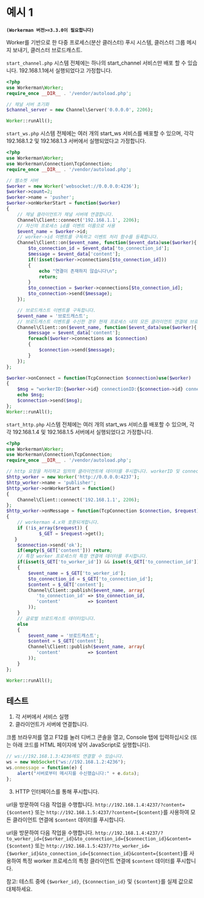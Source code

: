 # 예시 1
**``` (Workerman 버전>=3.3.0이 필요합니다) ```**

Worker를 기반으로 한 다중 프로세스(분산 클러스터) 푸시 시스템, 클러스터 그룹 메시지 보내기, 클러스터 브로드캐스트.

`start_channel.php`
시스템 전체에는 하나의 start_channel 서비스만 배포 할 수 있습니다. 192.168.1.1에서 실행되었다고 가정합니다.
```php
<?php
use Workerman\Worker;
require_once __DIR__ . '/vendor/autoload.php';

// 채널 서버 초기화
$channel_server = new Channel\Server('0.0.0.0', 2206);

Worker::runAll();
```

`start_ws.php`
시스템 전체에는 여러 개의 start_ws 서비스를 배포할 수 있으며, 각각 192.168.1.2 및 192.168.1.3 서버에서 실행되었다고 가정합니다.
```php
<?php
use Workerman\Worker;
use Workerman\Connection\TcpConnection;
require_once __DIR__ . '/vendor/autoload.php';

// 웹소켓 서버
$worker = new Worker('websocket://0.0.0.0:4236');
$worker->count=2;
$worker->name = 'pusher';
$worker->onWorkerStart = function($worker)
{
    // 채널 클라이언트가 채널 서버에 연결합니다.
    Channel\Client::connect('192.168.1.1', 2206);
    // 자신의 프로세스 id를 이벤트 이름으로 사용
    $event_name = $worker->id;
    // worker->id 이벤트를 구독하고 이벤트 처리 함수를 등록합니다.
    Channel\Client::on($event_name, function($event_data)use($worker){
        $to_connection_id = $event_data['to_connection_id'];
        $message = $event_data['content'];
        if(!isset($worker->connections[$to_connection_id]))
        {
            echo "연결이 존재하지 않습니다\n";
            return;
        }
        $to_connection = $worker->connections[$to_connection_id];
        $to_connection->send($message);
    });

    // 브로드캐스트 이벤트를 구독합니다.
    $event_name = '브로드캐스트';
    // 브로드캐스트 이벤트를 수신한 경우 현재 프로세스 내의 모든 클라이언트 연결에 브로드캐스트 데이터를 전송합니다.
    Channel\Client::on($event_name, function($event_data)use($worker){
        $message = $event_data['content'];
        foreach($worker->connections as $connection)
        {
            $connection->send($message);
        }
    });
};

$worker->onConnect = function(TcpConnection $connection)use($worker)
{
    $msg = "workerID:{$worker->id} connectionID:{$connection->id} connected\n";
    echo $msg;
    $connection->send($msg);
};
Worker::runAll();
```


`start_http.php`
시스템 전체에는 여러 개의 start_ws 서비스를 배포할 수 있으며, 각각 192.168.1.4 및 192.168.1.5 서버에서 실행되었다고 가정합니다.
```php
<?php
use Workerman\Worker;
use Workerman\Connection\TcpConnection;
require_once __DIR__ . '/vendor/autoload.php';

// http 요청을 처리하고 임의의 클라이언트에 데이터를 푸시합니다. workerID 및 connectionID를 전달해야 합니다.
$http_worker = new Worker('http://0.0.0.0:4237');
$http_worker->name = 'publisher';
$http_worker->onWorkerStart = function()
{
    Channel\Client::connect('192.168.1.1', 2206);
};
$http_worker->onMessage = function(TcpConnection $connection, $request)
{
    // workerman 4.x와 호환되게합니다.
    if (!is_array($request)) {
            $_GET = $request->get();
   }
    $connection->send('ok');
    if(empty($_GET['content'])) return;
    // 특정 worker 프로세스의 특정 연결에 데이터를 푸시합니다.
    if(isset($_GET['to_worker_id']) && isset($_GET['to_connection_id']))
    {
        $event_name = $_GET['to_worker_id'];
        $to_connection_id = $_GET['to_connection_id'];
        $content = $_GET['content'];
        Channel\Client::publish($event_name, array(
           'to_connection_id' => $to_connection_id,
           'content'          => $content
        ));
    }
    // 글로벌 브로드캐스트 데이터입니다.
    else
    {
        $event_name = '브로드캐스트';
        $content = $_GET['content'];
        Channel\Client::publish($event_name, array(
           'content'          => $content
        ));
    }
};

Worker::runAll();

```

## 테스트
1. 각 서버에서 서비스 실행
2. 클라이언트가 서버에 연결합니다.

크롬 브라우저를 열고 F12를 눌러 디버그 콘솔을 열고, Console 탭에 입력하십시오 (또는 아래 코드를 HTML 페이지에 넣어 JavaScript로 실행합니다).

```javascript
// ws://192.168.1.3:4236에도 연결할 수 있습니다.
ws = new WebSocket("ws://192.168.1.2:4236");
ws.onmessage = function(e) {
    alert("서버로부터 메시지를 수신했습니다:" + e.data);
};
```

3. HTTP 인터페이스를 통해 푸시합니다.

url을 방문하여 다음 작업을 수행합니다. ```http://192.168.1.4:4237/?content={$content}```  또는  ```http://192.168.1.5:4237/?content={$content}```를 사용하여 모든 클라이언트 연결에 ```$content``` 데이터를 푸시합니다.

url을 방문하여 다음 작업을 수행합니다. ```http://192.168.1.4:4237/?to_worker_id={$worker_id}&to_connection_id={$connection_id}&content={$content}``` 또는 ```http://192.168.1.5:4237/?to_worker_id={$worker_id}&to_connection_id={$connection_id}&content={$content}```를 사용하여 특정 worker 프로세스의 특정 클라이언트 연결에 ```$content``` 데이터를 푸시합니다.

참고: 테스트 중에 ```{$worker_id}```, ```{$connection_id}``` 및 ```{$content}```를 실제 값으로 대체하세요.
